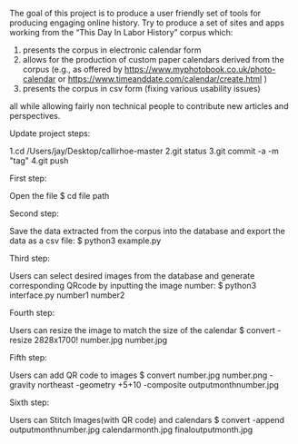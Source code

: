 The goal of this project is to produce a user friendly set of tools for producing engaging online history.
Try to produce a set of sites and apps working from the  “This Day In Labor History” corpus which:

1) presents the corpus in electronic calendar form
2) allows for the production of custom paper calendars derived from the corpus
(e.g., as offered by https://www.myphotobook.co.uk/photo-calendar or https://www.timeanddate.com/calendar/create.html )
3) presents the corpus in csv form (fixing various usability issues)
 
all while allowing fairly non technical people to contribute new articles and perspectives.
 
Update project steps:

1.cd /Users/jay/Desktop/callirhoe-master 
2.git status
3.git commit -a -m "tag"
4.git push
  
First step:
  
Open the file
$ cd file path
  
Second step:
  
Save the data extracted from the corpus into the database and export the data as a csv file:
$ python3 example.py
  
Third step:
  
Users can select desired images from the database and generate corresponding QRcode by inputting the image number:
$ python3 interface.py number1 number2
  
Fourth step:
  
Users can resize the image to match the size of the calendar
$ convert -resize 2828x1700! number.jpg number.jpg
  
Fifth step:
  
Users can add QR code to images
$ convert number.jpg number.png -gravity northeast -geometry +5+10 -composite outputmonthnumber.jpg
  
Sixth step:
  
Users can Stitch Images(with QR code) and calendars
$ convert -append outputmonthnumber.jpg calendarmonth.jpg finaloutputmonth.jpg